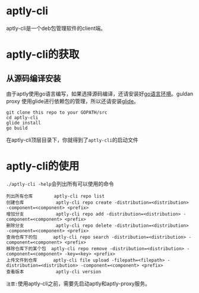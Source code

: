 # aptly-cli #
aptly-cli是一个deb包管理软件的client端。
# aptly-cli的获取
## 从源码编译安装
由于aptly使用go语言编写，如果选择源码编译，还请安装好[go语言环境](https://golang.org/doc/install)。guldan proxy 使用glide进行依赖包的管理，所以还请安装[glide](https://github.com/Masterminds/glide)。
```
git clone this repo to your GOPATH/src
cd aptly-cli
glide install
go build
```
在aptly-cli顶层目录下，你就得到了`aptly-cli`的启动文件
# aptly-cli的使用
`./aptly-cli -help`会列出所有可以使用的命令
```
列出所有仓库        aptly-cli repo list
创建仓库            aptly-cli repo create -distribution=<distribution> -component=<component> <prefix>
增加分支            aptly-cli repo add -distribution=<distribution> -component=<component> <prefix>
删除分支            aptly-cli repo delete -distribution=<distribution> -component=<component> <prefix>
查询仓库下的包      aptly-cli repo search -distribution=<distribution> -component=<component> <prefix>
移除仓库下的某个包  aptly-cli repo remove -distribution=<distribution> -component=<component> -key=<key> <prefix>
上传文件到仓库      aptly-cli file upload -filepath=<filepath> -distribution=<distribution> -component=<component> <prefix>
查看版本            aptly-cli version
```
`注意:`使用aptly-cli之前，需要先启动aptly和aptly-proxy服务。